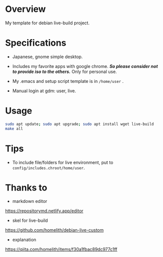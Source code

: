 # Overview

My template for debian live-build project.

# Specifications

- Japanese, gnome simple desktop.

- Includes my favorite apps with google chrome. ***So please consider not to provide iso to the others.*** Only for personal use.

- My .emacs and setup script template is in `/home/user` .
  
- Manual login at gdm: user, live.

# Usage

```bash
sudo apt update; sudo apt upgrade; sudo apt install wget live-build
make all
```

# Tips

- To include file/folders for live environment, put to `config/includes.chroot/home/user`.

# Thanks to

- markdown editor

https://repositorymd.netlify.app/editor

- skel for live-build

https://github.com/homelith/debian-live-custom

- explanation

https://qiita.com/homelith/items/f30a1fbac89dc977c1ff


